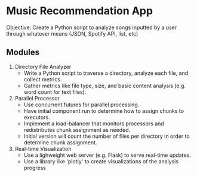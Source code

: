 # Music Recommendation App
Objective: Create a Python script to analyze songs inputted by a user through whatever means (JSON, Spotify API, list, etc)

## Modules

1. Directory File Analyzer
    - Write a Python script to traverse a directory, analyze each file, and collect metrics.
    - Gather metrics like file type, size, and basic content analysis (e.g. word count for text files).
2. Parallel Processor
    - Use concurrent.futures for parallel processing.
    - Have initial component run to determine how to assign chunks to executors.
    - Implement a load-balancer that monitors processors and redistributes chunk assignment as needed.
    - Initial version will count the number of files per directory in order to determine chunk assignment.
3. Real-time Visualization
    - Use a lighweight web server (e.g. Flask) to serve real-time updates.
    - Use a library like 'plotly' to create visualizations of the analysis progress